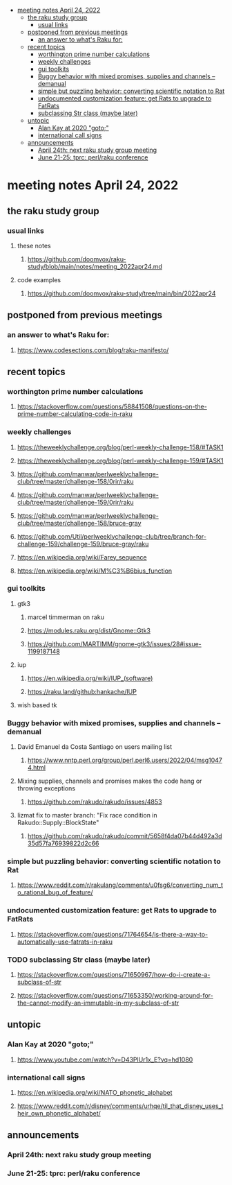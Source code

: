 - [meeting notes April 24, 2022](#orgba47071)
  - [the raku study group](#orgcb992b5)
    - [usual links](#org608c5ee)
  - [postponed from previous meetings](#org9ba5ae7)
    - [an answer to what's Raku for:](#org217920c)
  - [recent topics](#org5cffb9e)
    - [worthington prime number calculations](#orgf49e9a7)
    - [weekly challenges](#org21cf41c)
    - [gui toolkits](#org439ae91)
    - [Buggy behavior with mixed promises, supplies and channels &#x2013; demanual](#orgd562bea)
    - [simple but puzzling behavior: converting scientific notation to Rat](#org9b184f7)
    - [undocumented customization feature: get Rats to upgrade to FatRats](#orgf3f484d)
    - [subclassing Str class (maybe later)](#orga71d63a)
  - [untopic](#org5f6de11)
    - [Alan Kay at 2020 "goto;"](#org9449c1c)
    - [international call signs](#orgbcf51c2)
  - [announcements](#org3758ea1)
    - [April 24th: next raku study group meeting](#orgfe476c7)
    - [June 21-25: tprc: perl/raku conference](#org7667459)


<a id="orgba47071"></a>

# meeting notes April 24, 2022


<a id="orgcb992b5"></a>

## the raku study group


<a id="org608c5ee"></a>

### usual links

1.  these notes

    1.  <https://github.com/doomvox/raku-study/blob/main/notes/meeting_2022apr24.md>

2.  code examples

    1.  <https://github.com/doomvox/raku-study/tree/main/bin/2022apr24>


<a id="org9ba5ae7"></a>

## postponed from previous meetings


<a id="org217920c"></a>

### an answer to what's Raku for:

1.  <https://www.codesections.com/blog/raku-manifesto/>


<a id="org5cffb9e"></a>

## recent topics


<a id="orgf49e9a7"></a>

### worthington prime number calculations

1.  <https://stackoverflow.com/questions/58841508/questions-on-the-prime-number-calculating-code-in-raku>


<a id="org21cf41c"></a>

### weekly challenges

1.  <https://theweeklychallenge.org/blog/perl-weekly-challenge-158/#TASK1>

2.  <https://theweeklychallenge.org/blog/perl-weekly-challenge-159/#TASK1>

3.  <https://github.com/manwar/perlweeklychallenge-club/tree/master/challenge-158/0rir/raku>

4.  <https://github.com/manwar/perlweeklychallenge-club/tree/master/challenge-159/0rir/raku>

5.  <https://github.com/manwar/perlweeklychallenge-club/tree/master/challenge-158/bruce-gray>

6.  <https://github.com/Util/perlweeklychallenge-club/tree/branch-for-challenge-159/challenge-159/bruce-gray/raku>

7.  <https://en.wikipedia.org/wiki/Farey_sequence>

8.  <https://en.wikipedia.org/wiki/M%C3%B6bius_function>


<a id="org439ae91"></a>

### gui toolkits

1.  gtk3

    1.  marcel timmerman on raku
    
    2.  <https://modules.raku.org/dist/Gnome::Gtk3>
    
    3.  <https://github.com/MARTIMM/gnome-gtk3/issues/28#issue-1199187148>

2.  iup

    1.  <https://en.wikipedia.org/wiki/IUP_(software)>
    
    2.  <https://raku.land/github:hankache/IUP>

3.  wish based tk


<a id="orgd562bea"></a>

### Buggy behavior with mixed promises, supplies and channels &#x2013; demanual

1.  David Emanuel da Costa Santiago on users mailing list

    1.  <https://www.nntp.perl.org/group/perl.perl6.users/2022/04/msg10474.html>

2.  Mixing supplies, channels and promises makes the code hang or throwing exceptions

    1.  <https://github.com/rakudo/rakudo/issues/4853>

3.  lizmat fix to master branch: "Fix race condition in Rakudo::Supply::BlockState"

    1.  <https://github.com/rakudo/rakudo/commit/5658f4da07b44d492a3d35d57fa76939822d2c66>


<a id="org9b184f7"></a>

### simple but puzzling behavior: converting scientific notation to Rat

1.  <https://www.reddit.com/r/rakulang/comments/u0fsg6/converting_num_to_rational_bug_of_feature/>


<a id="orgf3f484d"></a>

### undocumented customization feature: get Rats to upgrade to FatRats

1.  <https://stackoverflow.com/questions/71764654/is-there-a-way-to-automatically-use-fatrats-in-raku>


<a id="orga71d63a"></a>

### TODO subclassing Str class (maybe later)

1.  <https://stackoverflow.com/questions/71650967/how-do-i-create-a-subclass-of-str>

2.  <https://stackoverflow.com/questions/71653350/working-around-for-the-cannot-modify-an-immutable-in-my-subclass-of-str>


<a id="org5f6de11"></a>

## untopic


<a id="org9449c1c"></a>

### Alan Kay at 2020 "goto;"

1.  <https://www.youtube.com/watch?v=D43PlUr1x_E?vq=hd1080>


<a id="orgbcf51c2"></a>

### international call signs

1.  <https://en.wikipedia.org/wiki/NATO_phonetic_alphabet>

2.  <https://www.reddit.com/r/disney/comments/urhqe/til_that_disney_uses_their_own_phonetic_alphabet/>


<a id="org3758ea1"></a>

## announcements


<a id="orgfe476c7"></a>

### April 24th: next raku study group meeting


<a id="org7667459"></a>

### June 21-25: tprc: perl/raku conference
